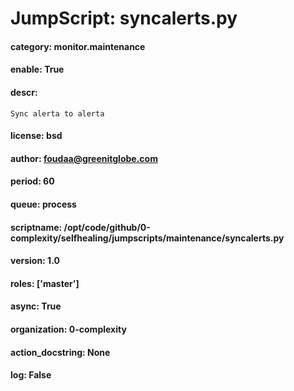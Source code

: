 
# JumpScript: syncalerts.py
        
#### category: monitor.maintenance
#### enable: True
#### descr: 
```
Sync alerta to alerta

```
#### license: bsd
#### author: foudaa@greenitglobe.com
#### period: 60
#### queue: process
#### scriptname: /opt/code/github/0-complexity/selfhealing/jumpscripts/maintenance/syncalerts.py
#### version: 1.0
#### roles: ['master']
#### async: True
#### organization: 0-complexity
#### action_docstring: None
#### log: False